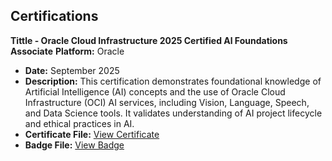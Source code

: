 ## Certifications

**Tittle - Oracle Cloud Infrastructure 2025 Certified Al Foundations Associate**
**Platform:** Oracle
- **Date:** September 2025
- **Description:** This certification demonstrates foundational knowledge of Artificial Intelligence (AI) concepts and the use of Oracle Cloud Infrastructure (OCI) AI                       services, including Vision, Language, Speech, and Data Science tools. It validates understanding of AI project lifecycle and ethical practices in AI.
- **Certificate File:** [View Certificate](https://github.com/ashwin-pawar/Achievements-and-Certifications/blob/main/Oracle/Oracle_AI_eCertificate.pdf)
- **Badge File:** [View Badge](https://github.com/ashwin-pawar/Achievements-and-Certifications/blob/main/Oracle/Badge_OCI_25_AICFA.jpeg)
